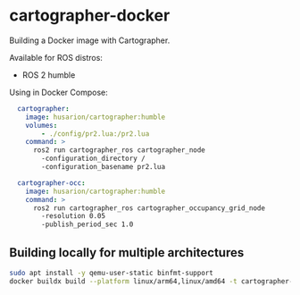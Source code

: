 # cartographer-docker

Building a Docker image with Cartographer.

Available for ROS distros:
- ROS 2 humble

Using in Docker Compose:

```yaml
  cartographer:
    image: husarion/cartographer:humble
    volumes:
        - ./config/pr2.lua:/pr2.lua
    command: >
      ros2 run cartographer_ros cartographer_node
        -configuration_directory /
        -configuration_basename pr2.lua

  cartographer-occ:
    image: husarion/cartographer:humble
    command: >
      ros2 run cartographer_ros cartographer_occupancy_grid_node
        -resolution 0.05
        -publish_period_sec 1.0
```

## Building locally for multiple architectures

```bash
sudo apt install -y qemu-user-static binfmt-support
docker buildx build --platform linux/arm64,linux/amd64 -t cartographer-test --build-arg PREFIX=vulcanexus- .
```